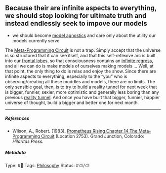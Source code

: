 ## Because their are infinite aspects to everything, we should stop looking for ultimate truth and instead endlessly seek to impove our models

* we should become [model agnostics](Model%20Agnosticism.md) and care only about the utility our models currently serve

The [Meta-Programming Circuit](Meta-Programming%20Circuit.md) is not a trap. Simply accept that the universe is so structured that it can see itself, and that this self-reflexive arc is built into our [frontal lobe](Frontal%20lobe.md)s, so that consciousness contains an [infinite regress](Infinite%20Regress.md), and all we can do is make models of ourselves making models ... Well, at that point, the only thing to do is relax and enjoy the show. Since there are infinite aspects to everything, especially to the “you” who is observing/creating all these muddles and models, there are no limits. The only sensible goal, then, is to try to build a [reality tunnel](Reality%20tunnel.md) for next week that is bigger, funnier, sexier, more optimistic and generally less boring than any previous [reality tunnel](Reality%20tunnel.md). And once you have built that bigger, funnier, happier universe of thought, build a bigger and better one for next month.

---

##### References

* Wilson, A., Robert. (1983). [Prometheus Rising Chapter 14 The Meta-Programming Circuit](Prometheus%20Rising%20Chapter%2014%20The%20Meta-Programming%20Circuit.md) (Location 2753). Grand Junction, Colorado: *Hilaritas Press*.

##### Metadata

Type: #🔴 
Tags: [Philosophy](Philosophy.md)
Status: #⛅️/⛅️ 
